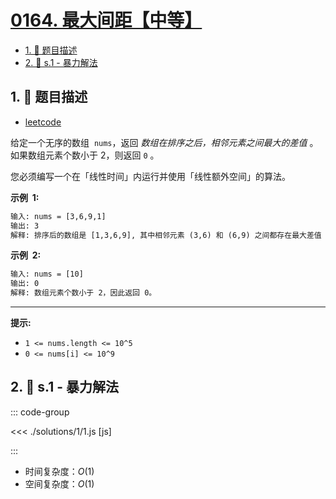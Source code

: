 # [0164. 最大间距【中等】](https://github.com/tnotesjs/TNotes.leetcode/tree/main/notes/0164.%20%E6%9C%80%E5%A4%A7%E9%97%B4%E8%B7%9D%E3%80%90%E4%B8%AD%E7%AD%89%E3%80%91)

<!-- region:toc -->

- [1. 📝 题目描述](#1--题目描述)
- [2. 🎯 s.1 - 暴力解法](#2--s1---暴力解法)

<!-- endregion:toc -->

## 1. 📝 题目描述

- [leetcode](https://leetcode.cn/problems/maximum-gap/)

给定一个无序的数组  `nums`，返回 _数组在排序之后，相邻元素之间最大的差值_ 。如果数组元素个数小于 2，则返回 `0` 。

您必须编写一个在「线性时间」内运行并使用「线性额外空间」的算法。

**示例  1:**

```txt
输入: nums = [3,6,9,1]
输出: 3
解释: 排序后的数组是 [1,3,6,9], 其中相邻元素 (3,6) 和 (6,9) 之间都存在最大差值 3。
```

**示例  2:**

```txt
输入: nums = [10]
输出: 0
解释: 数组元素个数小于 2，因此返回 0。
```

---

**提示:**

- `1 <= nums.length <= 10^5`
- `0 <= nums[i] <= 10^9`

## 2. 🎯 s.1 - 暴力解法

::: code-group

<<< ./solutions/1/1.js [js]

:::

- 时间复杂度：$O(1)$
- 空间复杂度：$O(1)$
